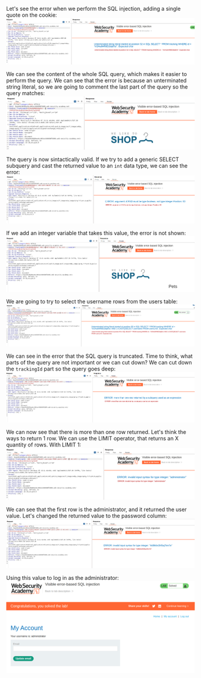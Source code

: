
Let's see the error when we perform the SQL injection, adding a single quote on the cookie:
![](imgs/sqli_visible_error_based.png)

We can see the content of the whole SQL query, which makes it easier to perform the query.
We can see that the error is because an unterminated string literal, so we are going to comment the last part of the query so the query matches:
![](imgs/sqli_visible_error_based-1.png)

The query is now sintactically valid.
If we try to add a generic SELECT subquery and cast the returned value to an `int` data type, we can see the error:
![](imgs/sqli_visible_error_based-2.png)

If we add an integer variable that takes this value, the error is not shown:
![](imgs/sqli_visible_error_based-3.png)

We are going to try to select the username rows from the users table:
![](imgs/sqli_visible_error_based-4.png)

We can see in the error that the SQL query is truncated. Time to think, what parts of the query are not important or we can cut down?
We can cut down the `trackingId` part so the query goes deep:
![](imgs/sqli_visible_error_based-5.png)

We can now see that there is more than one row returned.
Let's think the ways to return 1 row. We can use the LIMIT operator, that returns an X quantity of rows. With LIMIT 1:
![](imgs/sqli_visible_error_based-6.png)

We can see that the first row is the administrator, and it returned the user value. Let's changed the returned value to the password column:
![](imgs/sqli_visible_error_based-7.png)

Using this value to log in as the administrator:
![](imgs/sqli_visible_error_based-8.png)
